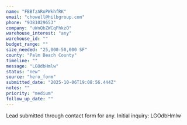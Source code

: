 ```yaml
---
name: "FBBfzARoPWkhfRK"
email: "chowell@hilbgroup.com"
phone: "9381029653"
company: "uWnQbZWCqFhkzO"
warehouse_interest: "any"
warehouse_id: ""
budget_range: ""
size_needed: "25,000-50,000 SF"
county: "Palm Beach County"
timeline: ""
message: "LGOdbHmlw"
status: "new"
source: "hero_form"
submitted_date: "2025-10-06T19:08:56.444Z"
notes: ""
priority: "medium"
follow_up_date: ""
---
```


Lead submitted through contact form for any.
Initial inquiry: LGOdbHmlw
